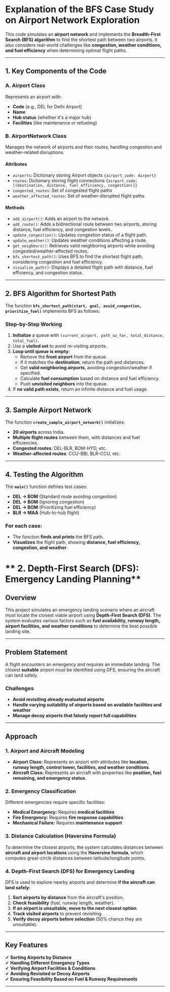 # Explanation of the BFS Case Study on Airport Network Exploration

This code simulates an **airport network** and implements the **Breadth-First Search (BFS) algorithm** to find the shortest path between two airports. It also considers real-world challenges like **congestion, weather conditions, and fuel efficiency** when determining optimal flight paths.

---

## 1. Key Components of the Code

### **A. Airport Class**  
Represents an airport with:  
- **Code** (e.g., DEL for Delhi Airport)  
- **Name**  
- **Hub status** (whether it's a major hub)  
- **Facilities** (like maintenance or refueling)  

### **B. AirportNetwork Class**  
Manages the network of airports and their routes, handling congestion and weather-related disruptions.

#### **Attributes**  
- `airports`: Dictionary storing Airport objects `{airport_code: Airport}`  
- `routes`: Dictionary storing flight connections `{airport_code: [(destination, distance, fuel_efficiency, congestion)]}`  
- `congested_routes`: Set of congested flight paths  
- `weather_affected_routes`: Set of weather-disrupted flight paths  

#### **Methods**  
- `add_airport()`: Adds an airport to the network.  
- `add_route()`: Adds a bidirectional route between two airports, storing distance, fuel efficiency, and congestion levels.  
- `update_congestion()`: Updates congestion status of a flight path.  
- `update_weather()`: Updates weather conditions affecting a route.  
- `get_neighbors()`: Retrieves valid neighboring airports while avoiding congested/weather-affected routes.  
- `bfs_shortest_path()`: Uses BFS to find the shortest flight path, considering congestion and fuel efficiency.  
- `visualize_path()`: Displays a detailed flight path with distance, fuel efficiency, and congestion status.  

---

## 2. BFS Algorithm for Shortest Path  

The function **`bfs_shortest_path(start, goal, avoid_congestion, prioritize_fuel)`** implements BFS as follows:

### **Step-by-Step Working**  
1. **Initialize** a queue with `(current_airport, path_so_far, total_distance, total_fuel)`.  
2. Use a **visited set** to avoid re-visiting airports.  
3. **Loop until queue is empty:**  
   - Remove the **front airport** from the queue.  
   - If it matches the **destination**, return the path and distances.  
   - Get **valid neighboring airports**, avoiding congestion/weather if specified.  
   - Calculate **fuel consumption** based on distance and fuel efficiency.  
   - Push **unvisited neighbors** into the queue.  
4. If **no valid path exists**, return an infinite distance and fuel usage.  

---

## 3. Sample Airport Network  

The function **`create_sample_airport_network()`** initializes:  
- **20 airports** across India.  
- **Multiple flight routes** between them, with distances and fuel efficiencies.  
- **Congested routes**: DEL-BLR, BOM-HYD, etc.  
- **Weather-affected routes**: CCU-BBI, BLR-CCU, etc.  

---

## 4. Testing the Algorithm  

The **`main()`** function defines test cases:  
- **DEL → BOM** (Standard route avoiding congestion)  
- **DEL → BOM** (Ignoring congestion)  
- **DEL → BOM** (Prioritizing fuel efficiency)  
- **BLR → MAA** (Hub-to-hub flight)  

### **For each case:**  
- The function **finds and prints** the BFS path.  
- **Visualizes** the flight path, showing **distance, fuel efficiency, congestion, and weather**.




# ** 2. Depth-First Search (DFS): Emergency Landing Planning**

## **Overview**  
This project simulates an emergency landing scenario where an aircraft must locate the closest viable airport using **Depth-First Search (DFS)**. The system evaluates various factors such as **fuel availability, runway length, airport facilities, and weather conditions** to determine the best possible landing site.  

---

## **Problem Statement**  
A flight encounters an emergency and requires an immediate landing. The closest **suitable** airport must be identified using DFS, ensuring the aircraft can land safely.  

### **Challenges**  
- **Avoid revisiting already evaluated airports**  
- **Handle varying suitability of airports based on available facilities and weather**  
- **Manage decoy airports that falsely report full capabilities**  

---

## **Approach**  
### **1. Airport and Aircraft Modeling**  
- **Airport Class:** Represents an airport with attributes like **location, runway length, control tower, facilities, and weather conditions**.  
- **Aircraft Class:** Represents an aircraft with properties like **position, fuel remaining, and emergency status**.  

### **2. Emergency Classification**  
Different emergencies require specific facilities:  
- **Medical Emergency:** Requires **medical facilities**  
- **Fire Emergency:** Requires **fire response capabilities**  
- **Mechanical Failure:** Requires **maintenance support**  

### **3. Distance Calculation (Haversine Formula)**  
To determine the closest airports, the system calculates distances between **aircraft and airport locations** using the **Haversine formula**, which computes great-circle distances between latitude/longitude points.  

### **4. Depth-First Search (DFS) for Emergency Landing**  
DFS is used to explore nearby airports and determine **if the aircraft can land safely**:  
1. **Sort airports by distance** from the aircraft's position.  
2. **Check feasibility** (fuel, runway length, weather).  
3. **If an airport is unsuitable, move to the next closest option**.  
4. **Track visited airports** to prevent revisiting.  
5. **Verify decoy airports before selection** (50% chance they are unsuitable).  

---

## **Key Features**  
✔ **Sorting Airports by Distance**  
✔ **Handling Different Emergency Types**  
✔ **Verifying Airport Facilities & Conditions**  
✔ **Avoiding Revisited or Decoy Airports**  
✔ **Ensuring Feasibility Based on Fuel & Runway Requirements**  

---


